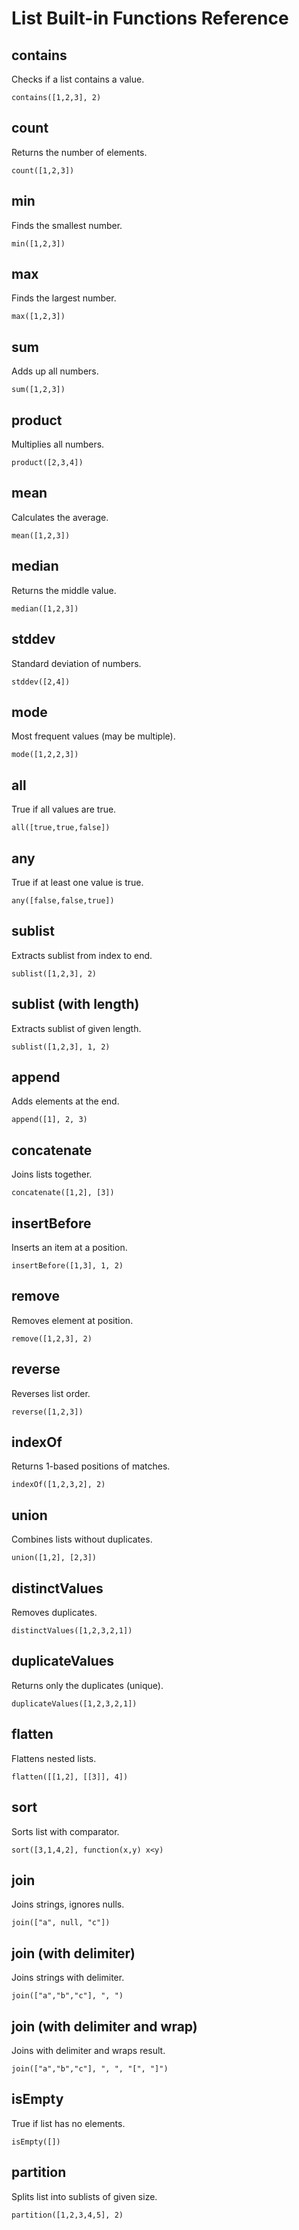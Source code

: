 # List Built-in Functions Reference

## contains

Checks if a list contains a value.

```edgerules
contains([1,2,3], 2)
```

## count

Returns the number of elements.

```edgerules
count([1,2,3])
```

## min

Finds the smallest number.

```edgerules
min([1,2,3])
```

## max

Finds the largest number.

```edgerules
max([1,2,3])
```

## sum

Adds up all numbers.

```edgerules
sum([1,2,3])
```

## product

Multiplies all numbers.

```edgerules
product([2,3,4])
```

## mean

Calculates the average.

```edgerules
mean([1,2,3])
```

## median

Returns the middle value.

```edgerules
median([1,2,3])
```

## stddev

Standard deviation of numbers.

```edgerules
stddev([2,4])
```

## mode

Most frequent values (may be multiple).

```edgerules
mode([1,2,2,3])
```

## all

True if all values are true.

```edgerules
all([true,true,false])
```

## any

True if at least one value is true.

```edgerules
any([false,false,true])
```

## sublist

Extracts sublist from index to end.

```edgerules
sublist([1,2,3], 2)
```

## sublist (with length)

Extracts sublist of given length.

```edgerules
sublist([1,2,3], 1, 2)
```

## append

Adds elements at the end.

```edgerules
append([1], 2, 3)
```

## concatenate

Joins lists together.

```edgerules
concatenate([1,2], [3])
```

## insertBefore

Inserts an item at a position.

```edgerules
insertBefore([1,3], 1, 2)
```

## remove

Removes element at position.

```edgerules
remove([1,2,3], 2)
```

## reverse

Reverses list order.

```edgerules
reverse([1,2,3])
```

## indexOf

Returns 1-based positions of matches.

```edgerules
indexOf([1,2,3,2], 2)
```

## union

Combines lists without duplicates.

```edgerules
union([1,2], [2,3])
```

## distinctValues

Removes duplicates.

```edgerules
distinctValues([1,2,3,2,1])
```

## duplicateValues

Returns only the duplicates (unique).

```edgerules
duplicateValues([1,2,3,2,1])
```

## flatten

Flattens nested lists.

```edgerules
flatten([[1,2], [[3]], 4])
```

## sort

Sorts list with comparator.

```edgerules
sort([3,1,4,2], function(x,y) x<y)
```

## join

Joins strings, ignores nulls.

```edgerules
join(["a", null, "c"])
```

## join (with delimiter)

Joins strings with delimiter.

```edgerules
join(["a","b","c"], ", ")
```

## join (with delimiter and wrap)

Joins with delimiter and wraps result.

```edgerules
join(["a","b","c"], ", ", "[", "]")
```

## isEmpty

True if list has no elements.

```edgerules
isEmpty([])
```

## partition

Splits list into sublists of given size.

```edgerules
partition([1,2,3,4,5], 2)
```
